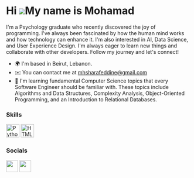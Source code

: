 Hi ![](https://user-images.githubusercontent.com/18350557/176309783-0785949b-9127-417c-8b55-ab5a4333674e.gif)My name is Mohamad
============================================================================================================================================

I'm a Psychology graduate who recently discovered the joy of programming. I've always been fascinated by how the human mind works and how technology can enhance it. I'm also interested in AI, Data Science, and User Experience Design. I'm always eager to learn new things and collaborate with other developers. Follow my journey and let's connect!

* 🌍  I'm based in Beirut, Lebanon.
* ✉️  You can contact me at [mhsharafeddine@gmail.com](mailto:mhsharafeddine@gmail.com)
* 🧠  I'm learning fundamental Computer Science topics that every Software Engineer should be familiar with. These topics include Algorithms and Data Structures, Complexity Analysis, Object-Oriented Programming, and an Introduction to Relational Databases.

### Skills

<p align="left">
<a href="https://www.python.org/" target="_blank" rel="noreferrer"><img src="https://raw.githubusercontent.com/danielcranney/readme-generator/main/public/icons/skills/python-colored.svg" width="36" height="36" alt="Python" /></a>
<a href="https://developer.mozilla.org/en-US/docs/Glossary/HTML5" target="_blank" rel="noreferrer"><img src="https://raw.githubusercontent.com/danielcranney/readme-generator/main/public/icons/skills/html5-colored.svg" width="36" height="36" alt="HTML5" /></a>
</p>

### Socials

<p align="left"> <a href="https://www.github.com/MHSharafeddine" target="_blank" rel="noreferrer"><img src="https://raw.githubusercontent.com/danielcranney/readme-generator/main/public/icons/socials/github.svg" width="32" height="32" /></a> <a href="https://www.stackoverflow.com/users/21854606/mhsharafeddine" target="_blank" rel="noreferrer"><img src="https://raw.githubusercontent.com/danielcranney/readme-generator/main/public/icons/socials/stackoverflow.svg" width="32" height="32" /></a></p>
